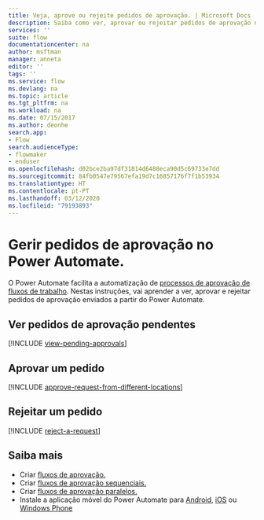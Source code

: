 ```yaml
---
title: Veja, aprove ou rejeite pedidos de aprovação. | Microsoft Docs
description: Saiba como ver, aprovar ou rejeitar pedidos de aprovação no Power Automate.
services: ''
suite: flow
documentationcenter: na
author: msftman
manager: anneta
editor: ''
tags: ''
ms.service: flow
ms.devlang: na
ms.topic: article
ms.tgt_pltfrm: na
ms.workload: na
ms.date: 07/15/2017
ms.author: deonhe
search.app:
- Flow
search.audienceType:
- flowmaker
- enduser
ms.openlocfilehash: d02bce2ba97df31814d6488eca90d5c69733e7dd
ms.sourcegitcommit: 84fb0547e79567efa19d7c16857176f7f1b53934
ms.translationtype: HT
ms.contentlocale: pt-PT
ms.lasthandoff: 03/12/2020
ms.locfileid: "79193893"
---
```

# <a name="manage-approval-requests-in-power-automate"></a>Gerir pedidos de aprovação no Power Automate.

O Power Automate facilita a automatização de [processos de aprovação de fluxos de trabalho](modern-approvals.md). Nestas instruções, vai aprender a ver, aprovar e rejeitar pedidos de aprovação enviados a partir do Power Automate.

## <a name="view-pending-approval-requests"></a>Ver pedidos de aprovação pendentes
[!INCLUDE [view-pending-approvals](includes/view-pending-approvals.md)]

## <a name="approve-a-request"></a>Aprovar um pedido
[!INCLUDE [approve-request-from-different-locations](includes/approve-request-from-different-locations.md)]

## <a name="reject-a-request"></a>Rejeitar um pedido
[!INCLUDE [reject-a-request](includes/reject-a-request.md)]



## <a name="learn-more"></a>Saiba mais
* Criar [ fluxos de aprovação.](modern-approvals.md)
* Criar [fluxos de aprovação sequenciais.](sequential-modern-approvals.md)
* Criar [fluxos de aprovação paralelos.](parallel-modern-approvals.md)
* Instale a aplicação móvel do Power Automate para [Android](https://aka.ms/flowmobiledocsandroid), [iOS](https://aka.ms/flowmobiledocsios) ou [Windows Phone](https://aka.ms/flowmobilewindows)

